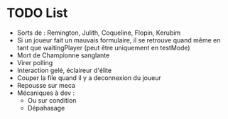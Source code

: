 # TODO List

- Sorts de : Remington, Julith, Coqueline, Flopin, Kerubim
- Si un joueur fait un mauvais formulaire, il se retrouve quand même en tant que waitingPlayer (peut être uniquement en testMode)
- Mort de Championne sanglante
- Virer polling
- Interaction gelé, éclaireur d'élite
- Couper la file quand il y a deconnexion du joueur
- Repousse sur meca
- Mécaniques à dev :
  - Ou sur condition
  - Dépahasage